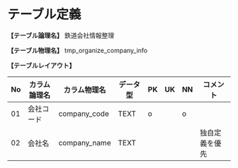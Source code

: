 # テーブル定義

**【テーブル論理名】**
鉄道会社情報整理

**【テーブル物理名】**
tmp_organize_company_info

**【テーブルレイアウト】**

| No  | カラム論理名        | カラム物理名              | データ型  | PK  | UK  | NN  | コメント        |
| --- | ------------------- | ------------------------  | --------- | --- | --- | --- | --------------- |
| 01  | 会社コード          | company_code              | TEXT      | o   |     | o   |                 |
| 02  | 会社名              | company_name              | TEXT      |     |     |     | 独自定義を優先  |

